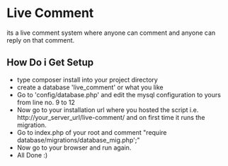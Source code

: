 # Live Comment #

its a live comment system where anyone can comment and anyone can reply on that comment.

## How Do i Get Setup ##

* type composer install into your project directory
* create a database 'live_comment' or what you like
* Go to 'config/database.php' and edit the mysql configuration to yours from line no. 9 to 12
* Now go to your installation url where you hosted the script i.e. http://your_server_url/live-comment/ and on first time it runs the migration.
* Go to index.php of your root and comment "require database/migrations/database_mig.php';"
* Now go to your browser and run again.
* All Done :)
